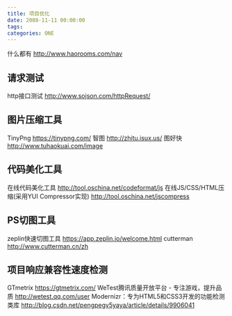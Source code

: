 ```yaml
---
title: 项目优化
date: 2088-11-11 00:00:00
tags:
categories: ONE
---
```


什么都有 http://www.haorooms.com/nav


## 请求测试

http接口测试 <http://www.sojson.com/httpRequest/>

## 图片压缩工具

TinyPng <https://tinypng.com/>
智图 <http://zhitu.isux.us/>
图好快 <http://www.tuhaokuai.com/image>

## 代码美化工具

在线代码美化工具 <http://tool.oschina.net/codeformat/js>
在线JS/CSS/HTML压缩(采用YUI Compressor实现) <http://tool.oschina.net/jscompress>

## PS切图工具

zeplin快速切图工具 <https://app.zeplin.io/welcome.html>
cutterman <http://www.cutterman.cn/zh>

## 项目响应兼容性速度检测

GTmetrix <https://gtmetrix.com/>
WeTest腾讯质量开放平台 - 专注游戏，提升品质 <http://wetest.qq.com/user>
Modernizr：专为HTML5和CSS3开发的功能检测类库 <http://blog.csdn.net/pengpegv5yaya/article/details/9906041>


